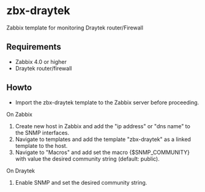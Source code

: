 # zbx-draytek
Zabbix template for monitoring Draytek router/Firewall

Requirements
------------

* Zabbix 4.0 or higher
* Draytek router/firewall

Howto
------------

* Import the zbx-draytek template to the Zabbix server before proceeding.

On Zabbix
1. Create new host in Zabbix and add the "ip address" or "dns name" to the SNMP interfaces.
2. Navigate to templates and add the template "zbx-draytek" as a linked template to the host.
3. Navigate to "Macros" and add set the macro {$SNMP_COMMUNITY} with value the desired community string (default: public).

On Draytek
1. Enable SNMP and set the desired community string.
